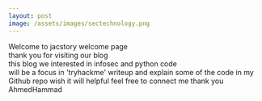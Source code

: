 ```yaml
---
layout: post
image: /assets/images/sectechnology.png
---
```

Welcome to jacstory welcome page  
thank you for visiting our  blog  
this blog we interested in infosec and python code  
will be a focus in 'tryhackme' writeup and explain some of the code in my Github repo 
wish it will helpful
feel free to connect me 
thank you  
AhmedHammad